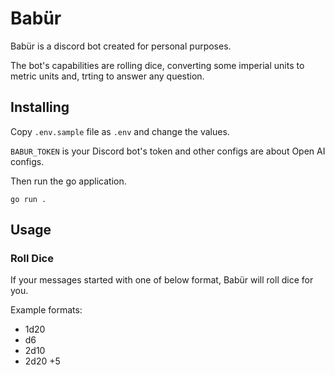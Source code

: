 # Babür

Babür is a discord bot created for personal purposes.

The bot's capabilities are rolling dice, converting some imperial units to metric units and, trting to answer any question.

## Installing

Copy `.env.sample` file as `.env` and change the values.

`BABUR_TOKEN` is your Discord bot's token and other configs are about Open AI configs.

Then run the go application. 
```
go run .
```

## Usage

### Roll Dice

If your messages started with one of below format, Babür will roll dice for you.

Example formats:
- 1d20
- d6
- 2d10
- 2d20 +5